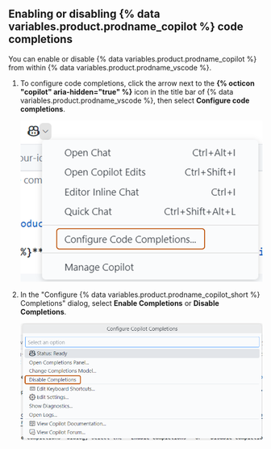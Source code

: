 ## Enabling or disabling {% data variables.product.prodname_copilot %} code completions

You can enable or disable {% data variables.product.prodname_copilot %} from within {% data variables.product.prodname_vscode %}.

1. To configure code completions, click the arrow next to the **{% octicon "copilot" aria-hidden="true" %}** icon in the title bar of {% data variables.product.prodname_vscode %}, then select **Configure code completions**.

    ![Screenshot of the option in the {% data variables.product.prodname_copilot %} dropdown. Configure code completions is highlighted in orange.](/assets/images/help/copilot/configure-code-completions-option-vscode.png)

1. In the "Configure {% data variables.product.prodname_copilot_short %} Completions" dialog, select **Enable Completions** or **Disable Completions**.

    ![Screenshot of the "Configure {% data variables.product.prodname_copilot_short %} Completions" dialog. Enable Completions and Disable Completions options are highlighted in orange.](/assets/images/help/copilot/disable-completions-dialog.png)
